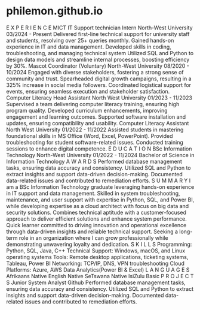 # philemon.github.io

E X P E R I E N C E
MICT IT Support technician Intern
North-West University
03/2024 - Present
Delivered first-line technical support for university staff and
students, resolving over 25+ queries monthly.
Gained hands-on experience in IT and data management.
Developed skills in coding, troubleshooting, and managing
technical system
Utilized SQL and Python to design data models and streamline
internal processes, boosting efficiency by 30%.
Mascot Coordinator (Voluntary)
North-West University
08/2020 - 10/2024
Engaged with diverse stakeholders, fostering a strong sense of
community and trust. Spearheaded digital growth campaigns,
resulting in a 325% increase in social media followers.
Coordinated logistical support for events, ensuring seamless
execution and stakeholder satisfaction.
Computer Literacy Head Assistant
North West University
01/2023 - 11/2023
Supervised a team delivering computer literacy training,
ensuring high program quality. Developed curriculum
enhancements, improving engagement and learning outcomes.
Supported software installation and updates, ensuring
compatibility and usability.
Computer Literacy Assistant
North West University
01/2022 - 11/2022
Assisted students in mastering foundational skills in MS Office
(Word, Excel, PowerPoint). Provided troubleshooting for student
software-related issues. Conducted training sessions to
enhance digital competence.
E D U C A T I O N
BSc Information Technology
North-West University
01/2022 - 11/2024
Bachelor of Science in Information Technology
A W A R D S
Performed database management tasks, ensuring data
accuracy and consistency.
Utilized SQL and Python to extract insights and support
data-driven decision-making.
Documented data-related issues and contributed to remediation
efforts.
S U M M A R Y
I am a BSc Information Technology graduate
leveraging hands-on experience in IT support
and data management. Skilled in system
troubleshooting, maintenance, and user support
with expertise in Python, SQL, and Power BI,
while developing expertise as a cloud architect
with focus on big data and security solutions.
Combines technical aptitude with a
customer-focused approach to deliver efficient
solutions and enhance system performance.
Quick learner committed to driving innovation
and operational excellence through data-driven
insights and reliable technical support. Seeking
a long-term role in an organization where I can
grow professionally while demonstrating
unwavering loyalty and dedication.
S K I L L S
Programming: Python, SQL, Java, C++
Technical Support: Windows, macOS, and Linux
operating systems
Tools: Remote desktop applications, ticketing
systems, Tableau, Power BI
Networking: TCP/IP, DNS, VPN troubleshooting
Cloud Platforms: Azure, AWS
Data Analytics(Power BI & Excel)
L A N G U A G E S
Afrikaans Native
English Native
SeTswana Native
IsiZulu Basic
P R O J E C T S
Junior System Analyst
Github
Performed database management tasks,
ensuring data accuracy and consistency.
Utilized SQL and Python to extract insights and
support data-driven decision-making.
Documented data-related issues and
contributed to remediation efforts.
